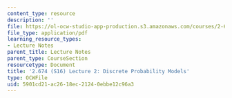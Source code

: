 ```yaml
---
content_type: resource
description: ''
file: https://ol-ocw-studio-app-production.s3.amazonaws.com/courses/2-674-micro-nano-engineering-laboratory-spring-2016/5901cd21ac2618ec21240ebbe12c96a3_MIT2_674S16_Lec2MEMS.pdf
file_type: application/pdf
learning_resource_types:
- Lecture Notes
parent_title: Lecture Notes
parent_type: CourseSection
resourcetype: Document
title: '2.674 (S16) Lecture 2: Discrete Probability Models'
type: OCWFile
uid: 5901cd21-ac26-18ec-2124-0ebbe12c96a3
---
```

